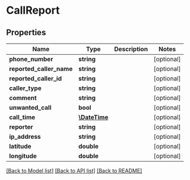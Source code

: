 # CallReport

## Properties
Name | Type | Description | Notes
------------ | ------------- | ------------- | -------------
**phone_number** | **string** |  | [optional] 
**reported_caller_name** | **string** |  | [optional] 
**reported_caller_id** | **string** |  | [optional] 
**caller_type** | **string** |  | [optional] 
**comment** | **string** |  | [optional] 
**unwanted_call** | **bool** |  | [optional] 
**call_time** | [**\DateTime**](\DateTime.md) |  | [optional] 
**reporter** | **string** |  | [optional] 
**ip_address** | **string** |  | [optional] 
**latitude** | **double** |  | [optional] 
**longitude** | **double** |  | [optional] 

[[Back to Model list]](../README.md#documentation-for-models) [[Back to API list]](../README.md#documentation-for-api-endpoints) [[Back to README]](../README.md)


